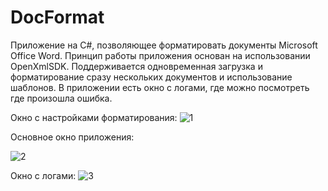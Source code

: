 # DocFormat
 Приложение на C#, позволяющее форматировать документы Microsoft Office Word. Принцип работы приложения основан на использовании OpenXmlSDK. Поддерживается одновременная загрузка и форматирование сразу нескольких документов и использование шаблонов. В приложении есть окно с логами, где можно посмотреть где произошла ошибка.
 

 Окно с настройками форматирования:
![1](https://github.com/ElevenIsNot11/DocFormat/assets/138966560/a0668ea3-e90a-4165-b16f-67c1068fed56)

Основное окно приложения:

![2](https://github.com/ElevenIsNot11/DocFormat/assets/138966560/0691507a-813a-45ed-a6c3-b65329a092b9)

Окно с логами:
![3](https://github.com/ElevenIsNot11/DocFormat/assets/138966560/5eec821e-64b5-40ca-8811-a2b2627cd491)
